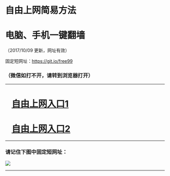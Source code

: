 ﻿# 自由上网简易方法

# 电脑、手机一键翻墙

（2017/10/09 更新，网址有效）

固定短网址：https://git.io/free99

### （微信如打不开，请转到浏览器打开）


***





# &nbsp;&nbsp; <a href="http://ft649389.fwq-tz-1001.info/fwqtz01.html?t=100900121277 " target="_blank">自由上网入口1</a>
# &nbsp;&nbsp; <a href="http://ft2012310364.fwq-tz-1002.info/fwqtz02.html?t=100900129322 " target="_blank">自由上网入口2</a>
***

### 请记住下图中固定短网址：

<img src="https://s3-us-west-2.amazonaws.com/fwq-1001/yjfq-20170905okok.png" /> 


***

